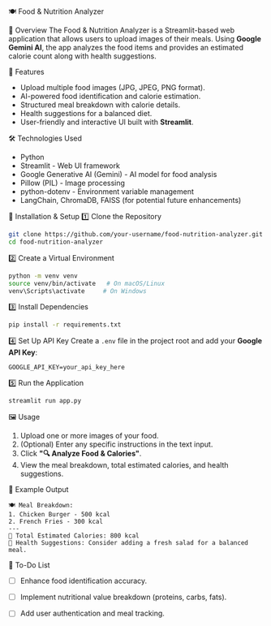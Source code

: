 🍽️ Food & Nutrition Analyzer

📌 Overview
The Food & Nutrition Analyzer is a Streamlit-based web application that allows users to upload images of their meals. Using **Google Gemini AI**, the app analyzes the food items and provides an estimated calorie count along with health suggestions.

🚀 Features
- Upload multiple food images (JPG, JPEG, PNG format).
- AI-powered food identification and calorie estimation.
- Structured meal breakdown with calorie details.
- Health suggestions for a balanced diet.
- User-friendly and interactive UI built with **Streamlit**.

🛠️ Technologies Used
- Python
- Streamlit - Web UI framework
- Google Generative AI (Gemini) - AI model for food analysis
- Pillow (PIL) - Image processing
- python-dotenv - Environment variable management
- LangChain, ChromaDB, FAISS (for potential future enhancements)

📂 Installation & Setup
1️⃣ Clone the Repository
```sh
git clone https://github.com/your-username/food-nutrition-analyzer.git
cd food-nutrition-analyzer
```

2️⃣ Create a Virtual Environment
```sh
python -m venv venv
source venv/bin/activate   # On macOS/Linux
venv\Scripts\activate     # On Windows
```

3️⃣ Install Dependencies
```sh
pip install -r requirements.txt
```

4️⃣ Set Up API Key
Create a `.env` file in the project root and add your **Google API Key**:
```env
GOOGLE_API_KEY=your_api_key_here
```

5️⃣ Run the Application
```sh
streamlit run app.py
```

🖼️ Usage
1. Upload one or more images of your food.
2. (Optional) Enter any specific instructions in the text input.
3. Click **"🔍 Analyze Food & Calories"**.
4. View the meal breakdown, total estimated calories, and health suggestions.

📜 Example Output
```
🍽️ Meal Breakdown:
1. Chicken Burger - 500 kcal
2. French Fries - 300 kcal
---
🍎 Total Estimated Calories: 800 kcal
🥗 Health Suggestions: Consider adding a fresh salad for a balanced meal.
```

📌 To-Do List
- [ ] Enhance food identification accuracy.
- [ ] Implement nutritional value breakdown (proteins, carbs, fats).
- [ ] Add user authentication and meal tracking.

